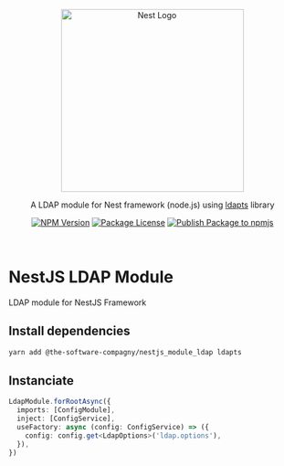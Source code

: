 <p align="center">
  <a href="http://nestjs.com/" target="blank">
    <img src="https://nestjs.com/img/logo_text.svg" width="320" alt="Nest Logo" />
  </a>
</p>

<p align="center">
  A LDAP module for Nest framework (node.js) using <a href="https://github.com/ldapts/ldapts">ldapts</a> library
</p>

<p align="center">
  <a href="https://www.npmjs.com/org/The-Software-Compagny"><img src="https://img.shields.io/npm/v/@the-software-compagny/nestjs_module_ldap.svg" alt="NPM Version" /></a>
  <a href="https://www.npmjs.com/org/The-Software-Compagny"><img src="https://img.shields.io/npm/l/@the-software-compagny/nestjs_module_ldap.svg" alt="Package License" /></a>
  <a href="https://github.com/The-Software-Compagny/nestjs_module_ldap/actions/workflows/ci.yml"><img src="https://github.com/The-Software-Compagny/nestjs_module_ldap/actions/workflows/ci.yml/badge.svg" alt="Publish Package to npmjs" /></a>
</p>
<br>

# NestJS LDAP Module
LDAP module for NestJS Framework

## Install dependencies
```bash
yarn add @the-software-compagny/nestjs_module_ldap ldapts
```
## Instanciate
```ts
LdapModule.forRootAsync({
  imports: [ConfigModule],
  inject: [ConfigService],
  useFactory: async (config: ConfigService) => ({
    config: config.get<LdapOptions>('ldap.options'),
  }),
})
```
